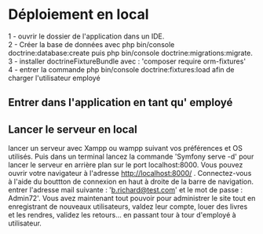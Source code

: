 # Déploiement en local

1 - ouvrir le dossier de l'application dans un IDE. </br>
2 - Créer la base de données avec php bin/console doctrine:database:create puis  php bin/console doctrine:migrations:migrate. </br>
3 - installer doctrineFixtureBundle avec : 'composer require orm-fixtures' </br>
4 - entrer la commande  php bin/console doctrine:fixtures:load afin de charger l'utilisateur employé

## Entrer dans l'application en tant qu' employé

## Lancer le serveur en local

lancer un serveur avec Xampp ou wampp suivant vos préférences et OS utilisés. Puis dans un terminal lancez la commande 'Symfony serve -d' pour lancer le serveur en arrière plan sur le port localhost:8000.
Vous pouvez ouvrir votre navigateur à l'adresse <http://localhost:8000/> . Connectez-vous à l'aide du bouttton de connexion en haut à droite de la barre de navigation. entrer l'adresse mail suivante : 'b.richard@test.com' et le mot de passe : Admin72'.
Vous avez maintenant tout pouvoir pour administrer le site tout en enregistrant de nouveaux utilisateurs, valdez leur compte, louer des livres et les rendres, validez les retours... en passant tour à tour d'employé à utilisateur.
